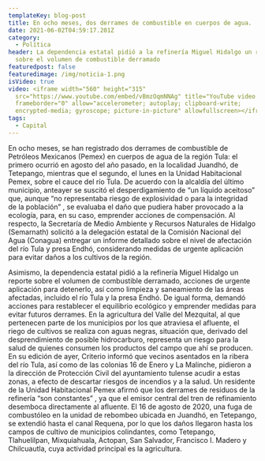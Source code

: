 ```yaml
---
templateKey: blog-post
title: En ocho meses, dos derrames de combustible en cuerpos de agua.
date: 2021-06-02T04:59:17.201Z
category:
  - Política
header: La dependencia estatal pidió a la refinería Miguel Hidalgo un reporte
  sobre el volumen de combustible derramado
featuredpost: false
featuredimage: /img/noticia-1.png
isVideo: true
video: <iframe width="560" height="315"
  src="https://www.youtube.com/embed/vBmzOqmNNAg" title="YouTube video player"
  frameborder="0" allow="accelerometer; autoplay; clipboard-write;
  encrypted-media; gyroscope; picture-in-picture" allowfullscreen></iframe>
tags:
  - Capital
---
```

En ocho meses, se han registrado dos derrames de combustible de Petróleos Mexicanos (Pemex) en cuerpos de agua de la región Tula: el primero ocurrió en agosto del año pasado, en la localidad Juandhó, de Tetepango, mientras que el segundo, el lunes en la Unidad Habitacional Pemex, sobre el cauce del río Tula. De acuerdo con la alcaldía del último municipio, anteayer se suscitó el desperdigamiento de “un líquido aceitoso” que, aunque “no representaba riesgo de explosividad o para la integridad de la población” , se evaluaba el daño que pudiera haber provocado a la ecología, para, en su caso, emprender acciones de compensación. Al respecto, la Secretaría de Medio Ambiente y Recursos Naturales de Hidalgo (Semarnath) solicitó a la delegación estatal de la Comisión Nacional del Agua (Conagua) entregar un informe detallado sobre el nivel de afectación del río Tula y presa Endhó, considerando medidas de urgente aplicación para evitar daños a los cultivos de la región.



Asimismo, la dependencia estatal pidió a la refinería Miguel Hidalgo un reporte sobre el volumen de combustible derramado, acciones de urgente aplicación para detenerlo, así como limpieza y saneamiento de las áreas afectadas, incluido el río Tula y la presa Endhó. De igual forma, demandó acciones para restablecer el equilibrio ecológico y emprender medidas para evitar futuros derrames. En la agricultura del Valle del Mezquital, al que pertenecen parte de los municipios por los que atraviesa el afluente, el riego de cultivos se realiza con aguas negras, situación que, derivado del desprendimiento de posible hidrocarburo, representa un riesgo para la salud de quienes consumen los productos del campo que ahí se producen. En su edición de ayer, Criterio informó que vecinos asentados en la ribera del río Tula, así como de las colonias 16 de Enero y La Malinche, pidieron a la dirección de Protección Civil del ayuntamiento tulense acudir a estas zonas, a efecto de descartar riesgos de incendios y a la salud. Un residente de la Unidad Habitacional Pemex afirmó que los derrames de residuos de la refinería “son constantes” , ya que el emisor central del tren de refinamiento desemboca directamente al afluente. El 16 de agosto de 2020, una fuga de combustóleo en la unidad de rebombeo ubicada en Juandhó, en Tetepango, se extendió hasta el canal Requena, por lo que los daños llegaron hasta los campos de cultivo de municipios colindantes, como Tetepango, Tlahuelilpan, Mixquiahuala, Actopan, San Salvador, Francisco I. Madero y Chilcuautla, cuya actividad principal es la agricultura.